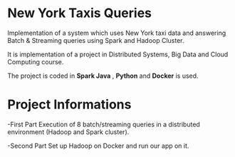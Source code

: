 # New York Taxis Queries

Implementation of a system which uses New York taxi data and answering Batch &amp; Streaming queries using Spark and Hadoop Cluster.

It is implementation of a project in Distributed Systems, Big Data and Cloud Computing course.

The project is coded in **Spark Java** , **Python** and **Docker** is used.

# Project Informations 

 -First Part
Execution of 8 batch/streaming queries in a distributed environment (Hadoop and Spark cluster).

 -Second Part 
Set up Hadoop on Docker and run our app on it.


